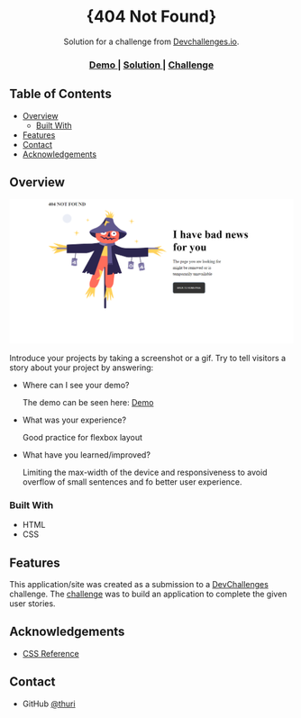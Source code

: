 <!-- Please update value in the {}  -->

<h1 align="center">{404 Not Found}</h1>

<div align="center">
   Solution for a challenge from  <a href="http://devchallenges.io" target="_blank">Devchallenges.io</a>.
</div>

<div align="center">
  <h3>
    <a href="https://{github.com/thuri10/404-notFound}">
      Demo
    </a>
    <span> | </span>
    <a href="https://{github.com/thuri10/404-notFound}">
      Solution
    </a>
    <span> | </span>
    <a href="https://devchallenges.io/challenges/wBunSb7FPrIepJZAg0sY">
      Challenge
    </a>
  </h3>
</div>

<!-- TABLE OF CONTENTS -->

## Table of Contents

- [Overview](#overview)
  - [Built With](#built-with)
- [Features](#features)
- [Contact](#contact)
- [Acknowledgements](#acknowledgements)

<!-- OVERVIEW -->

## Overview

![screenshot](Solution.png)

Introduce your projects by taking a screenshot or a gif. Try to tell visitors a story about your project by answering:

- Where can I see your demo?

  The demo can be seen here: [Demo](https://github.com/thuri10)
- What was your experience?

  Good practice for flexbox layout

- What have you learned/improved?

  Limiting the max-width of the device and responsiveness to avoid overflow of small sentences and fo better user experience.

### Built With

<!-- This section should list any major frameworks that you built your project using. Here are a few examples.-->

- HTML
- CSS

## Features

<!-- List the features of your application or follow the template. Don't share the figma file here :) -->

This application/site was created as a submission to a [DevChallenges](https://devchallenges.io/challenges) challenge. The [challenge](https://devchallenges.io/challenges/wBunSb7FPrIepJZAg0sY) was to build an application to complete the given user stories.

## Acknowledgements

<!-- This section should list any articles or add-ons/plugins that helps you to complete the project. This is optional but it will help you in the future. For exmpale -->

- [CSS Reference](https://cssreference.io/)

## Contact

- GitHub [@thuri](https://{github.com/thuri0})
